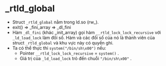 # _rtld_global

- Struct `_rtld_global` nằm trong ld.so (rw_).
- exit() => _fini_array => _dl_fini
- Hàm `_dl_fini` (khác _init_array) gọi hàm `__rtld_lock_lock_recursive` với `_ld_load_lock` làm đối số. Hàm và các đối số của nó là thành viên của struct `_rtld_global` và khu vực này có quyền ghi.
- Ta có thể thực thi `system("/bin/sh\x00")` nếu:
    * Pointer `__rtld_lock_lock_recursive` = `system()` .
    * Giá trị của `_ld_load_lock` trỏ đến chuỗi `"/bin/sh\x00"` .
